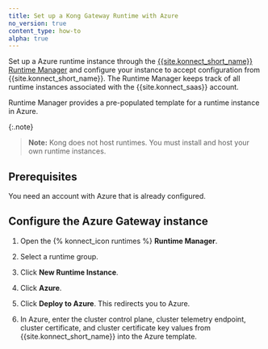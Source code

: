 ```yaml
---
title: Set up a Kong Gateway Runtime with Azure
no_version: true
content_type: how-to
alpha: true
---
```


Set up a Azure runtime instance through the
[{{site.konnect_short_name}} Runtime Manager](/konnect/runtime-manager) and
configure your instance to accept configuration from
{{site.konnect_short_name}}. The Runtime Manager keeps track of all runtime
instances associated with the {{site.konnect_saas}} account.

Runtime Manager provides a pre-populated template for a runtime instance in Azure.

{:.note}
> **Note:** Kong does not host runtimes. You must install and host your own
runtime instances.

## Prerequisites

You need an account with Azure that is already configured.

## Configure the Azure Gateway instance

1. Open the {% konnect_icon runtimes %} **Runtime Manager**.

1. Select a runtime group.

1. Click **New Runtime Instance**.

1. Click **Azure**.

1. Click **Deploy to Azure**. This redirects you to Azure.

1. In Azure, enter the cluster control plane, cluster telemetry endpoint, cluster certificate, and cluster certificate key values from {{site.konnect_short_name}} into the Azure template.